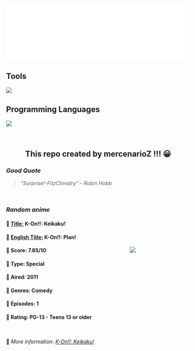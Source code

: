 
<img src="svg/nai.svg" />

<p>
  <h2>Tools</h2>
  <a href="https://skillicons.dev">
    <img src="https://skillicons.dev/icons?i=git,bash,vim,ubuntu,tensorflow,pytorch,docker,raspberrypi" />
  </a>

  <br />

  <h2>Programming Languages</h2>

  <a href="https://skillicons.dev">
    <img src="https://skillicons.dev/icons?i=python,c,cpp" />
  </a>
</p>

<br />

<h2 align="center">This repo created by mercenarioZ !!! 😀</h2>
<h3><i>Good Quote</i></h3>

<blockquote>
<i>
“Surprise!-FitzChivalry” - Robin Hobb
</i>
</blockquote>

<br />

<h3><i>Random anime</i></h3>

<h4>
  <strong>🥭 <u>Title:</u></strong> K-On!!: Keikaku!
</h4>

<h4>🌿 <u>English Title:</u> K-On!!: Plan!</h4>

<img align="right" width="165" src=https://cdn.myanimelist.net/images/anime/7/26965.jpg />

<h4>🌱 Score: 7.85/10</h4>

<h4>🌲 Type: Special</h4>

<h4>🌴 Aired: 2011</h4>

<h4>🌵 Genres: Comedy</h4>

<h4>🥑 Episodes: 1</h4>

<h4>🍏 Rating: PG-13 - Teens 13 or older</h4>

<br />

🍂 *More information: [K-On!!: Keikaku!](https://myanimelist.net/anime/9734/K-On__Keikaku)*
    